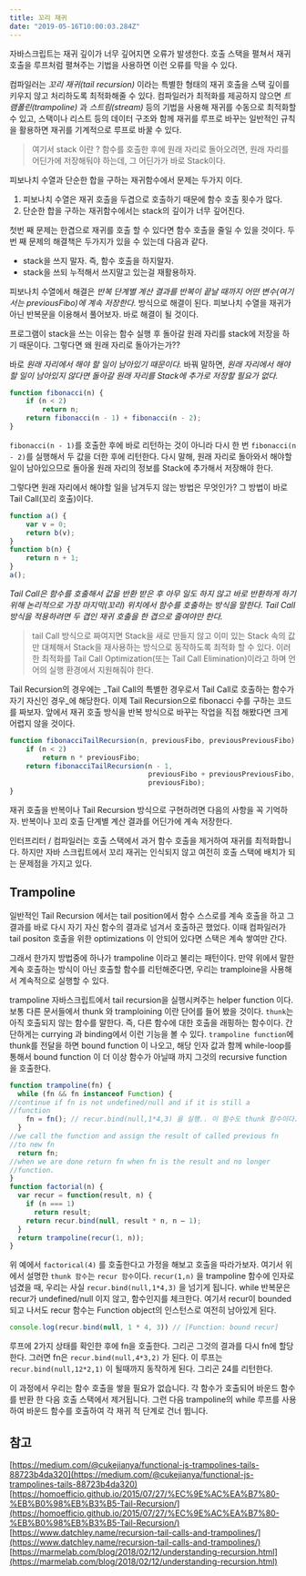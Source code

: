 ```yaml
---
title: 꼬리 재귀
date: "2019-05-16T10:00:03.284Z"
---
```


자바스크립트는 재귀 깊이가 너무 깊어지면 오류가 발생한다. 호출 스택을 펼쳐서 재귀 호출을 루프처럼 펼쳐주는 기법을 사용하면 이런 오류를 막을 수 있다. 

컴파일러는 _꼬리 재귀(tail recursion)_ 이라는 특별한 형태의 재귀 호출을 스택 깊이를 키우지 않고 처리하도록 최적화해줄 수 있다.
컴파일러가 최적화를 제공하지 않으면 _트램폴린(trampoline)_ 과 _스트림(stream)_ 등의 기법을 사용해 재귀를 수동으로 최적화할 수 있고, 스택이나 리스트 등의 데이터 구조와 함께 재귀를 루프로 바꾸는 일반적인 규칙을 활용하면 재귀를 기계적으로 루프로 바꿀 수 있다. 


> 여기서 stack 이란 ? 함수를 호출한 후에 원래 자리로 돌아오려면, 원래 자리를 어딘가에 저장해둬야 하는데, 그 어딘가가 바로 Stack이다. 

피보나치 수열과 단순한 합을 구하는 재귀함수에서 문제는 두가지 이다.

1. 피보나치 수열은 재귀 호출을 두겹으로 호출하기 때문에 함수 호출 횟수가 많다.
2. 단순한 합을 구하는 재귀함수에서는 stack의 깊이가 너무 깊어진다.

첫번 째 문제는 한겹으로 재귀를 호출 할 수 있다면 함수 호출을 줄일 수 있을 것이다.
두번 째 문제의 해결책은 두가지가 있을 수 있는데 다음과 같다.
 
  - stack을 쓰지 말자. 즉, 함수 호출을 하지말자.
  - stack을 쓰되 누적해서 쓰지말고 있는걸 재활용하자.

 
피보나치 수열에서 해결은 _반복 단계별 계산 결과를 반복이 끝날 때까지 어떤 변수(여기서는 previousFibo)에 계속 저장한다._ 방식으로 해결이 된다.
피보나치 수열을 재귀가 아닌 반복문을 이용해서 풀어보자. 바로 해결이 될 것이다.

프로그램이 stack을 쓰는 이유는 함수 실행 후 돌아갈 원래 자리를 stack에 저장을 하기 때문이다.
그렇다면 왜 원래 자리로 돌아가는가??

바로 _원래 자리에서 해야 할 일이 남아있기 때문이다._
바꿔 말하면, _원래 자리에서 해야할 일이 남아있지 않다면 돌아갈 원래 자리를 Stack에 추가로 저장할 필요가 없다._

```javascript
function fibonacci(n) {
    if (n < 2)
        return n;
    return fibonacci(n - 1) + fibonacci(n - 2);
}
```

`fibonacci(n - 1)`를 호출한 후에 바로 리턴하는 것이 아니라 다시 한 번 `fibonacci(n - 2)`를 실행해서 두 값을 더한 후에 리턴한다. 다시 말해, 원래 자리로 돌아와서 해야할 일이 남아있으므로 돌아올 원래 자리의 정보를 Stack에 추가해서 저장해야 한다.

그렇다면 원래 자리에서 해야할 일을 남겨두지 않는 방법은 무엇인가? 그 방법이 바로 Tail Call(꼬리 호출)이다.

```javascript
function a() {
    var v = 0;
    return b(v);
}
function b(n) {
    return n + 1;
}
a();
```

_Tail Call은 함수를 호출해서 값을 반환 받은 후 아무 일도 하지 않고 바로 반환하게 하기 위해 논리적으로 가장 마지막(꼬리) 위치에서 함수를 호출하는 방식을 말한다._
_Tail Call 방식을 적용하려면 두 겹인 재귀 호출을 한 겹으로 줄여야만 한다._

> tail Call 방식으로 짜여지면 Stack을 새로 만들지 않고 이미 있는 Stack 속의 값만 대체해서 Stack을 재사용하는 방식으로 동작하도록 최적화 할 수 있다. 이러한 최적화를 Tail Call Optimization(또는 Tail Call Elimination)이라고 하며 언어의 실행 환경에서 지원해줘야 한다.

Tail Recursion의 경우에는 _Tail Call의 특별한 경우로서 Tail Call로 호출하는 함수가 자기 자신인 경우_에 해당한다.
이제 Tail Recursion으로 fibonacci 수를 구하는 코드를 짜보자. 앞에서 재귀 호출 방식을 반복 방식으로 바꾸는 작업을 직접 해봤다면 크게 어렵지 않을 것이다.

```javascript
function fibonacciTailRecursion(n, previousFibo, previousPreviousFibo) {
    if (n < 2)
        return n * previousFibo;
    return fibonacciTailRecursion(n - 1,
                                  previousFibo + previousPreviousFibo,
                                  previousFibo);
}
```
재귀 호출을 반복이나 Tail Recursion 방식으로 구현하려면 다음의 사항을 꼭 기억하자.
반복이나 꼬리 호출 단계별 계산 결과를 어딘가에 계속 저장한다.

인터프리터 / 컴파일러는 호출 스택에서 과거 함수 호출을 제거하여 재귀를 최적화합니다. 하지만 자바 스크립트에서 꼬리 재귀는 인식되지 않고 여전히 호출 스택에 배치가 되는 문제점을 가지고 있다.


## Trampoline

일반적인 Tail Recursion 에서는 tail position에서 함수 스스로를 계속 호출을 하고 그 결과를 바로 다시 자기 자신 함수의 결과로 넘겨서 호출하곤 했었다. 
이때 컴파일러가 tail positon 호출을 위한 optimizations 이 안되어 있다면 스택은 계속 쌓여만 간다. 

그래서 한가지 방법중에 하나가 trampoline 이라고 불리는 패턴이다. 
만약 위에서 말한 계속 호출하는 방식이 아닌 호출할 함수를 리턴해준다면, 우리는 tramploine을 사용해서 계속적으로 실행할 수 있다. 

trampoline 자바스크립트에서 tail recursion을 실행시켜주는 helper function 이다.
보통 다른 문서들에서 thunk 와 tramploining 이란 단어를 들어 봤을 것이다.
`thunk`는 아직 호출되지 않는 함수를 말한다. 즉, 다른 함수에 대한 호출을 래핑하는 함수이다. 간단하게는 currying 과 binding에서 이런 기능을 볼 수 있다. 
`trampoline function`에 thunk를 전달을 하면 bound function 이 나오고, 해당 인자 값과 함께 while-loop를 통해서 bound function 이 더 이상 함수가 아닐때 까지 그것의 recursive function 을 호출한다. 

```javascript
function trampoline(fn) {
  while (fn && fn instanceof Function) { 
//continue if fn is not undefined/null and if it is still a
//function
    fn = fn(); // recur.bind(null,1*4,3) 을 실행.. 이 함수도 thunk 함수이다. 함수 호출 이후에 함수를 리턴함으로
  }
//we call the function and assign the result of called previous fn
//to new fn
  return fn; 
//when we are done return fn when fn is the result and no longer
//function.
}
function factorial(n) {
  var recur = function(result, n) {
    if (n === 1)
      return result;
    return recur.bind(null, result * n, n — 1);
  }
  return trampoline(recur(1, n));
}
```

위 예에서 `factorical(4)` 를 호출한다고 가정을 해보고 호출을 따라가보자. 
여기서 위에서 설명한 `thunk 함수`는 `recur 함수`이다. 
`recur(1,n)` 을 trampoline 함수에 인자로 넘겼을 때, 우리는 사실 `recur.bind(null,1*4,3)` 을 넘기게 됩니다. 
while 반복문은 recur가 undefined/null 이지 않고, 함수인지를 체크한다. 여기서 recur이 bounded 되고 나서도 recur 함수는 Function object의 인스턴스로 여전히 남아있게 된다. 

```javascript
console.log(recur.bind(null, 1 * 4, 3)) // [Function: bound recur]
```

루프에 2가지 상태를 확인한 후에 fn을 호출한다. 그리곤 그것의 결과를 다시 fn에 할당한다. 
그러면 fn은 `recur.bind(null,4*3,2)` 가 된다. 이 루프는 `recur.bind(null,12*2,1)` 이 될때까지 동작하게 된다. 그리곤 24를 리턴한다. 

이 과정에서 우리는 함수 호출을 쌓을 필요가 없습니다. 각 함수가 호출되어 바운드 함수를 반환 한 다음 호출 스택에서 제거됩니다. 그런 다음 trampoline의 while 루프를 사용하여 바운드 함수를 호출하여 각 재귀 적 단계로 건너 뜁니다. 

## 참고 
[https://medium.com/@cukejianya/functional-js-trampolines-tails-88723b4da320](https://medium.com/@cukejianya/functional-js-trampolines-tails-88723b4da320)
[https://homoefficio.github.io/2015/07/27/%EC%9E%AC%EA%B7%80-%EB%B0%98%EB%B3%B5-Tail-Recursion/](https://homoefficio.github.io/2015/07/27/%EC%9E%AC%EA%B7%80-%EB%B0%98%EB%B3%B5-Tail-Recursion/)
[https://www.datchley.name/recursion-tail-calls-and-trampolines/](https://www.datchley.name/recursion-tail-calls-and-trampolines/)
[https://marmelab.com/blog/2018/02/12/understanding-recursion.html](https://marmelab.com/blog/2018/02/12/understanding-recursion.html)